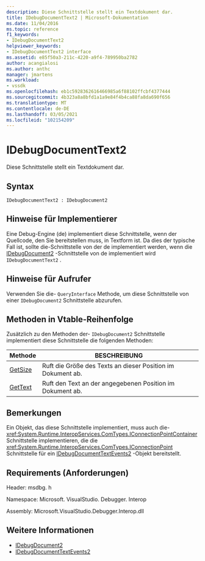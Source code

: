 ```yaml
---
description: Diese Schnittstelle stellt ein Textdokument dar.
title: IDebugDocumentText2 | Microsoft-Dokumentation
ms.date: 11/04/2016
ms.topic: reference
f1_keywords:
- IDebugDocumentText2
helpviewer_keywords:
- IDebugDocumentText2 interface
ms.assetid: e85f50a3-211c-4220-a9f4-789950ba2782
author: acangialosi
ms.author: anthc
manager: jmartens
ms.workload:
- vssdk
ms.openlocfilehash: eb1c5928362616466985a6f88102ffcbf4377444
ms.sourcegitcommit: 4b323a8a8bfd1a1a9e84f4b4ca88fa8da690f656
ms.translationtype: MT
ms.contentlocale: de-DE
ms.lasthandoff: 03/05/2021
ms.locfileid: "102154209"
---
```

# <a name="idebugdocumenttext2"></a>IDebugDocumentText2
Diese Schnittstelle stellt ein Textdokument dar.

## <a name="syntax"></a>Syntax

```
IDebugDocumentText2 : IDebugDocument2
```

## <a name="notes-for-implementers"></a>Hinweise für Implementierer
 Eine Debug-Engine (de) implementiert diese Schnittstelle, wenn der Quellcode, den Sie bereitstellen muss, in Textform ist. Da dies der typische Fall ist, sollte die-Schnittstelle von der de implementiert werden, wenn die [IDebugDocument2](../../../extensibility/debugger/reference/idebugdocument2.md) -Schnittstelle von de implementiert wird `IDebugDocumentText2` .

## <a name="notes-for-callers"></a>Hinweise für Aufrufer
 Verwenden Sie die- `QueryInterface` Methode, um diese Schnittstelle von einer `IDebugDocument2` Schnittstelle abzurufen.

## <a name="methods-in-vtable-order"></a>Methoden in Vtable-Reihenfolge
 Zusätzlich zu den Methoden der- `IDebugDocument2` Schnittstelle implementiert diese Schnittstelle die folgenden Methoden:

|Methode|BESCHREIBUNG|
|------------|-----------------|
|[GetSize](../../../extensibility/debugger/reference/idebugdocumenttext2-getsize.md)|Ruft die Größe des Texts an dieser Position im Dokument ab.|
|[GetText](../../../extensibility/debugger/reference/idebugdocumenttext2-gettext.md)|Ruft den Text an der angegebenen Position im Dokument ab.|

## <a name="remarks"></a>Bemerkungen
 Ein Objekt, das diese Schnittstelle implementiert, muss auch die- <xref:System.Runtime.InteropServices.ComTypes.IConnectionPointContainer> Schnittstelle implementieren, die die <xref:System.Runtime.InteropServices.ComTypes.IConnectionPoint> Schnittstelle für ein [IDebugDocumentTextEvents2](../../../extensibility/debugger/reference/idebugdocumenttextevents2.md) -Objekt bereitstellt.

## <a name="requirements"></a>Requirements (Anforderungen)
 Header: msdbg. h

 Namespace: Microsoft. VisualStudio. Debugger. Interop

 Assembly: Microsoft.VisualStudio.Debugger.Interop.dll

## <a name="see-also"></a>Weitere Informationen
- [IDebugDocument2](../../../extensibility/debugger/reference/idebugdocument2.md)
- [IDebugDocumentTextEvents2](../../../extensibility/debugger/reference/idebugdocumenttextevents2.md)
